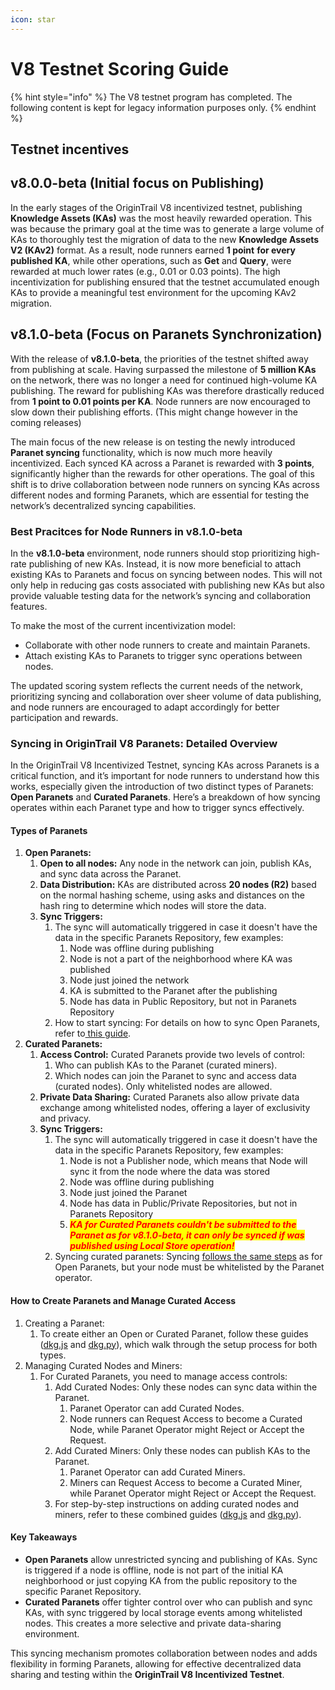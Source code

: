 ```yaml
---
icon: star
---
```


# V8 Testnet Scoring Guide

{% hint style="info" %}
The V8 testnet program has completed. The following content is kept for legacy information purposes only.
{% endhint %}

## Testnet incentives

## v8.0.0-beta (Initial focus on Publishing)

In the early stages of the OriginTrail V8 incentivized testnet, publishing **Knowledge Assets (KAs)** was the most heavily rewarded operation. This was because the primary goal at the time was to generate a large volume of KAs to thoroughly test the migration of data to the new **Knowledge Assets V2 (KAv2)** format. As a result, node runners earned **1 point** **for every published KA**, while other operations, such as **Get** and **Query**, were rewarded at much lower rates (e.g., 0.01 or 0.03 points). The high incentivization for publishing ensured that the testnet accumulated enough KAs to provide a meaningful test environment for the upcoming KAv2 migration.

## v8.1.0-beta (Focus on Paranets Synchronization)

With the release of **v8.1.0-beta**, the priorities of the testnet shifted away from publishing at scale. Having surpassed the milestone of **5 million KAs** on the network, there was no longer a need for continued high-volume KA publishing. The reward for publishing KAs was therefore drastically reduced from **1 point to 0.01 points per KA**. Node runners are now encouraged to slow down their publishing efforts. (This might change however in the coming releases)

The main focus of the new release is on testing the newly introduced **Paranet syncing** functionality, which is now much more heavily incentivized. Each synced KA across a Paranet is rewarded with **3 points**, significantly higher than the rewards for other operations. The goal of this shift is to drive collaboration between node runners on syncing KAs across different nodes and forming Paranets, which are essential for testing the network’s decentralized syncing capabilities.

### Best Pracitces for Node Runners in v8.1.0-beta

In the **v8.1.0-beta** environment, node runners should stop prioritizing high-rate publishing of new KAs. Instead, it is now more beneficial to attach existing KAs to Paranets and focus on syncing between nodes. This will not only help in reducing gas costs associated with publishing new KAs but also provide valuable testing data for the network’s syncing and collaboration features.

To make the most of the current incentivization model:

* Collaborate with other node runners to create and maintain Paranets.
* Attach existing KAs to Paranets to trigger sync operations between nodes.

The updated scoring system reflects the current needs of the network, prioritizing syncing and collaboration over sheer volume of data publishing, and node runners are encouraged to adapt accordingly for better participation and rewards.

### Syncing in OriginTrail V8 Paranets: Detailed Overview

In the OriginTrail V8 Incentivized Testnet, syncing KAs across Paranets is a critical function, and it’s important for node runners to understand how this works, especially given the introduction of two distinct types of Paranets: **Open Paranets** and **Curated Paranets**. Here’s a breakdown of how syncing operates within each Paranet type and how to trigger syncs effectively.

#### Types of Paranets

1. **Open Paranets:**
   1. **Open to all nodes:** Any node in the network can join, publish KAs, and sync data across the Paranet.
   2. **Data Distribution:** KAs are distributed across **20 nodes (R2)** based on the normal hashing scheme, using asks and distances on the hash ring to determine which nodes will store the data.
   3. **Sync Triggers:**
      1. The sync will automatically triggered in case it doesn't have the data in the specific Paranets Repository, few examples:
         1. Node was offline during publishing
         2. Node is not a part of the neighborhood where KA was published
         3. Node just joined the network
         4. KA is submitted to the Paranet after the publishing
         5. Node has data in Public Repository, but not in Paranets Repository
      2. How to start syncing: For details on how to sync Open Paranets, refer to[ this guide](../../dkg-v6-previous-version/node-setup-instructions/sync-a-dkg-paranet.md).
2. **Curated Paranets:**
   1. **Access Control:** Curated Paranets provide two levels of control:
      1. Who can publish KAs to the Paranet (curated miners).
      2. Which nodes can join the Paranet to sync and access data (curated nodes). Only whitelisted nodes are allowed.
   2. **Private Data Sharing:** Curated Paranets also allow private data exchange among whitelisted nodes, offering a layer of exclusivity and privacy.
   3. **Sync Triggers:**
      1. The sync will automatically triggered in case it doesn't have the data in the specific Paranets Repository, few examples:
         1. Node is not a Publisher node, which means that Node will sync it from the node where the data was stored
         2. Node was offline during publishing
         3. Node just joined the Paranet
         4. Node has data in Public/Private Repositories, but not in Paranets Repository
         5. _<mark style="color:red;">**KA for Curated Paranets couldn't be submitted to the Paranet as for v8.1.0-beta, it can only be synced if was published using Local Store operation!**</mark>_
      2. Syncing curated paranets: Syncing [follows the same steps](broken-reference) as for Open Paranets, but your node must be whitelisted by the Paranet operator.

#### How to Create Paranets and Manage Curated Access

1. Creating a Paranet:
   1. To create either an Open or Curated Paranet, follow these guides ([dkg.js](../v8-dkg-sdk/dkg-v8-js-client/interact-with-dkg-paranets.md#creating-a-paranet) and [dkg.py](../v8-dkg-sdk/dkg-v8-py-client/interact-with-dkg-paranets.md#creating-a-paranet)), which walk through the setup process for both types.
2. Managing Curated Nodes and Miners:
   1. For Curated Paranets, you need to manage access controls:
      1. Add Curated Nodes: Only these nodes can sync data within the Paranet.
         1. Paranet Operator can add Curated Nodes.
         2. Node runners can Request Access to become a Curated Node, while Paranet Operator might Reject or Accept the Request.
      2. Add Curated Miners: Only these nodes can publish KAs to the Paranet.
         1. Paranet Operator can add Curated Miners.
         2. Miners can Request Access to become a Curated Miner, while Paranet Operator might Reject or Accept the Request.
      3. For step-by-step instructions on adding curated nodes and miners, refer to these combined guides ([dkg.js](../v8-dkg-sdk/dkg-v8-js-client/interact-with-dkg-paranets.md#adding-removing-nodes-to-from-a-curated-paranet) and [dkg.py](../v8-dkg-sdk/dkg-v8-py-client/interact-with-dkg-paranets.md#adding-removing-nodes-to-from-a-paranet)).

#### Key Takeaways

* **Open Paranets** allow unrestricted syncing and publishing of KAs. Sync is triggered if a node is offline, node is not part of the initial KA neighborhood or just copying KA from the public repository to the specific Paranet Repository.
* **Curated Paranets** offer tighter control over who can publish and sync KAs, with sync triggered by local storage events among whitelisted nodes. This creates a more selective and private data-sharing environment.

This syncing mechanism promotes collaboration between nodes and adds flexibility in forming Paranets, allowing for effective decentralized data sharing and testing within the **OriginTrail V8 Incentivized Testnet**.
